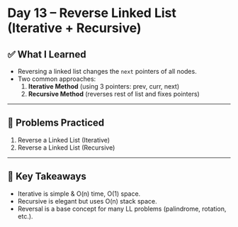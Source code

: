 # Day 13 – Reverse Linked List (Iterative + Recursive)

## ✅ What I Learned
- Reversing a linked list changes the `next` pointers of all nodes.
- Two common approaches:
  1. **Iterative Method** (using 3 pointers: prev, curr, next)
  2. **Recursive Method** (reverses rest of list and fixes pointers)

---

## 📖 Problems Practiced
1. Reverse a Linked List (Iterative)
2. Reverse a Linked List (Recursive)

---

## 🔑 Key Takeaways
- Iterative is simple & O(n) time, O(1) space.
- Recursive is elegant but uses O(n) stack space.
- Reversal is a base concept for many LL problems (palindrome, rotation, etc.).

